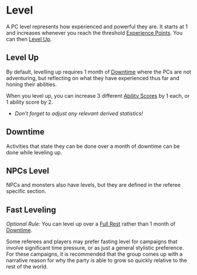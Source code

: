 # Level

A PC level represents how experienced and powerful they are. It starts at 1 and increases whenever you reach the threshold [Experience Points](Experience%20Points.md). You can then [Level Up](Level.md#Level%20Up).
## Level Up
By default, levelling up requires 1 month of [Downtime](Level.md#Downtime) where the PCs are not adventuring, but reflecting on what they have experienced thus far and honing their abilities.

When you level up, you can increase 3 different [Ability Scores](../Chosen%20Statistics/Ability%20Scores.md) by 1 each, or 1 ability score by 2.
- *Don't forget to adjust any relevant derived statistics!*
## Downtime
Activities that state they can be done over a month of downtime can be done while leveling up. 
## NPCs Level
NPCs and monsters also have levels, but they are defined in the referee specific section.

## Fast Leveling
*Optional Rule:*
You can level up over a [Full Rest](../../Game%20Procedures/Resting.md#Full%20Rest) rather than 1 month of [Downtime](Level.md#Downtime).

Some referees and players may prefer fasting level for campaigns that involve significant time pressure, or as just a general stylistic preference. For these campaigns, it is recommended that the group comes up with a narrative reason for why the party is able to grow so quickly relative to the rest of the world.